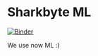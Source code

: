 # Sharkbyte ML
[![Binder](https://mybinder.org/badge_logo.svg)](https://mybinder.org/v2/gh/Sharkbyteprojects/IRIS-ML_and_Deep-Learning/master?filepath=DEEP%20LEARNING.ipynb)

We use now ML :)